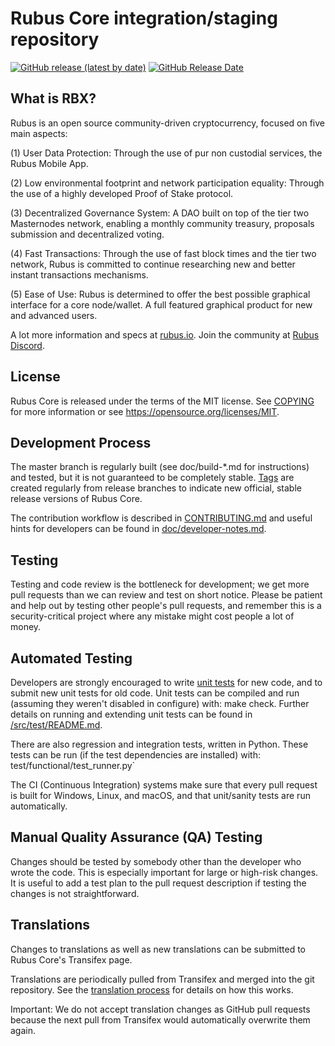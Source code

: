 Rubus Core integration/staging repository
=====================================

[![GitHub release (latest by date)](https://img.shields.io/github/v/release/flitsnode/Rubus-core?color=%23365ace&cacheSeconds=3600)](https://github.com/flitsnode/Rubus-core/releases)
[![GitHub Release Date](https://img.shields.io/github/release-date/flitsnode/Rubus-core?color=%23365ace&cacheSeconds=3600)](https://github.com/flitsnode/Rubus-core/releases)

## What is RBX?

Rubus is an open source community-driven cryptocurrency, focused on five main aspects:

(1) User Data Protection: Through the use of pur non custodial services, the Rubus Mobile App.

(2) Low environmental footprint and network participation equality: Through the use of a highly developed Proof of Stake protocol.

(3) Decentralized Governance System: A DAO built on top of the tier two Masternodes network, enabling a monthly community treasury, proposals submission and decentralized voting.

(4) Fast Transactions: Through the use of fast block times and the tier two network, Rubus is committed to continue researching new and better instant transactions mechanisms.

(5) Ease of Use: Rubus is determined to offer the best possible graphical interface for a core node/wallet. A full featured graphical product for new and advanced users.

A lot more information and specs at [rubus.io](https://www.rubus.network). Join the community at [Rubus Discord](https://discordapp.com/invite/jzqVsJd).

## License
Rubus Core is released under the terms of the MIT license. See [COPYING](https://github.com/flitsnode/Rubus-core/blob/master/COPYING) for more information or see https://opensource.org/licenses/MIT.

## Development Process

The master branch is regularly built (see doc/build-*.md for instructions) and tested, but it is not guaranteed to be completely stable. [Tags](https://github.com/flitsnode/Rubus-core/tags) are created regularly from release branches to indicate new official, stable release versions of Rubus Core.

The contribution workflow is described in [CONTRIBUTING.md](https://github.com/flitsnode/Rubus-core/blob/master/CONTRIBUTING.md) and useful hints for developers can be found in [doc/developer-notes.md](https://github.com/flitsnode/Rubus-core/blob/master/doc/developer-notes.md).

## Testing

Testing and code review is the bottleneck for development; we get more pull requests than we can review and test on short notice. Please be patient and help out by testing other people's pull requests, and remember this is a security-critical project where any mistake might cost people a lot of money.

## Automated Testing

Developers are strongly encouraged to write [unit tests](https://github.com/flitsnode/Rubus-core/blob/master/src/test/README.md) for new code, and to submit new unit tests for old code. Unit tests can be compiled and run (assuming they weren't disabled in configure) with: make check. Further details on running and extending unit tests can be found in [/src/test/README.md](https://github.com/flitsnode/Rubus-core/blob/master/src/test/README.md).

There are also regression and integration tests, written in Python. These tests can be run (if the test dependencies are installed) with: test/functional/test_runner.py`

The CI (Continuous Integration) systems make sure that every pull request is built for Windows, Linux, and macOS, and that unit/sanity tests are run automatically.

## Manual Quality Assurance (QA) Testing

Changes should be tested by somebody other than the developer who wrote the code. This is especially important for large or high-risk changes. It is useful to add a test plan to the pull request description if testing the changes is not straightforward.

## Translations

Changes to translations as well as new translations can be submitted to Rubus Core's Transifex page.

Translations are periodically pulled from Transifex and merged into the git repository. See the [translation process](https://github.com/flitsnode/Rubus-core/blob/master/doc/translation_process.md) for details on how this works.

Important: We do not accept translation changes as GitHub pull requests because the next pull from Transifex would automatically overwrite them again.
